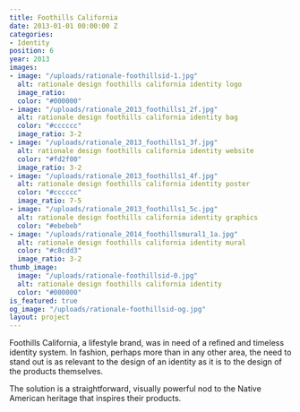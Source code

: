 ```yaml
---
title: Foothills California
date: 2013-01-01 00:00:00 Z
categories:
- Identity
position: 6
year: 2013
images:
- image: "/uploads/rationale-foothillsid-1.jpg"
  alt: rationale design foothills california identity logo
  image_ratio: 
  color: "#000000"
- image: "/uploads/rationale_2013_foothills1_2f.jpg"
  alt: rationale design foothills california identity bag
  color: "#cccccc"
  image_ratio: 3-2
- image: "/uploads/rationale_2013_foothills1_3f.jpg"
  alt: rationale design foothills california identity website
  color: "#fd2f00"
  image_ratio: 3-2
- image: "/uploads/rationale_2013_foothills1_4f.jpg"
  alt: rationale design foothills california identity poster
  color: "#cccccc"
  image_ratio: 7-5
- image: "/uploads/rationale_2013_foothills1_5c.jpg"
  alt: rationale design foothills california identity graphics
  color: "#ebebeb"
- image: "/uploads/rationale_2014_foothillsmural1_1a.jpg"
  alt: rationale design foothills california identity mural
  color: "#c8cdd3"
  image_ratio: 3-2
thumb_image:
  image: "/uploads/rationale-foothillsid-0.jpg"
  alt: rationale design foothills california identity
  color: "#000000"
is_featured: true
og_image: "/uploads/rationale-foothillsid-og.jpg"
layout: project
---
```


Foothills California, a lifestyle brand, was in need of a refined and timeless identity system. In fashion, perhaps more than in any other area, the need to stand out is as relevant to the design of an identity as it is to the design of the products themselves.

The solution is a straightforward, visually powerful nod to the Native American heritage that inspires their products.